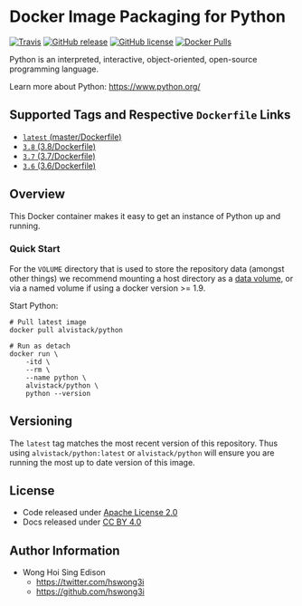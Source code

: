 # Docker Image Packaging for Python

[![Travis](https://img.shields.io/travis/alvistack/docker-python.svg)](https://travis-ci.org/alvistack/docker-python)
[![GitHub release](https://img.shields.io/github/release/alvistack/docker-python.svg)](https://github.com/alvistack/docker-python/releases)
[![GitHub license](https://img.shields.io/github/license/alvistack/docker-python.svg)](https://github.com/alvistack/docker-python/blob/master/LICENSE)
[![Docker Pulls](https://img.shields.io/docker/pulls/alvistack/python.svg)](https://hub.docker.com/r/alvistack/python/)

Python is an interpreted, interactive, object-oriented, open-source programming language.

Learn more about Python: <https://www.python.org/>

## Supported Tags and Respective `Dockerfile` Links

  - [`latest` (master/Dockerfile)](https://github.com/alvistack/docker-python/blob/master/Dockerfile)
  - [`3.8` (3.8/Dockerfile)](https://github.com/alvistack/docker-python/blob/3.8/Dockerfile)
  - [`3.7` (3.7/Dockerfile)](https://github.com/alvistack/docker-python/blob/3.7/Dockerfile)
  - [`3.6` (3.6/Dockerfile)](https://github.com/alvistack/docker-python/blob/3.6/Dockerfile)

## Overview

This Docker container makes it easy to get an instance of Python up and running.

### Quick Start

For the `VOLUME` directory that is used to store the repository data (amongst other things) we recommend mounting a host directory as a [data volume](https://docs.docker.com/engine/tutorials/dockervolumes/#/data-volumes), or via a named volume if using a docker version \>= 1.9.

Start Python:

    # Pull latest image
    docker pull alvistack/python
    
    # Run as detach
    docker run \
        -itd \
        --rm \
        --name python \
        alvistack/python \
        python --version

## Versioning

The `latest` tag matches the most recent version of this repository. Thus using `alvistack/python:latest` or `alvistack/python` will ensure you are running the most up to date version of this image.

## License

  - Code released under [Apache License 2.0](LICENSE)
  - Docs released under [CC BY 4.0](http://creativecommons.org/licenses/by/4.0/)

## Author Information

  - Wong Hoi Sing Edison
      - <https://twitter.com/hswong3i>
      - <https://github.com/hswong3i>
